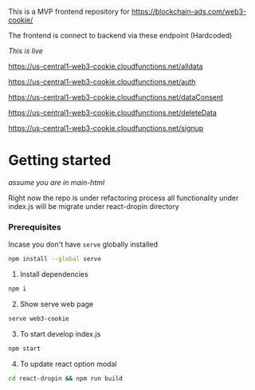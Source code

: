 This is a MVP frontend repository for https://blockchain-ads.com/web3-cookie/

The frontend is connect to backend via these endpoint (Hardcoded)

*This is live*

https://us-central1-web3-cookie.cloudfunctions.net/alldata

https://us-central1-web3-cookie.cloudfunctions.net/auth

https://us-central1-web3-cookie.cloudfunctions.net/dataConsent

https://us-central1-web3-cookie.cloudfunctions.net/deleteData

https://us-central1-web3-cookie.cloudfunctions.net/signup

# Getting started
*assume you are in main-html*

Right now the repo is under refactoring process all functionality under index.js will be migrate under react-dropin directory

### Prerequisites
Incase you don't have `serve` globally installed
``` bash
npm install --global serve

```

1. Install dependencies
``` bash
npm i
```

2. Show serve web page
``` bash
serve web3-cookie
```

3. To start develop index.js
``` bash
npm start
```

4. To update react option modal
``` bash
cd react-dropin && npm run build
```
